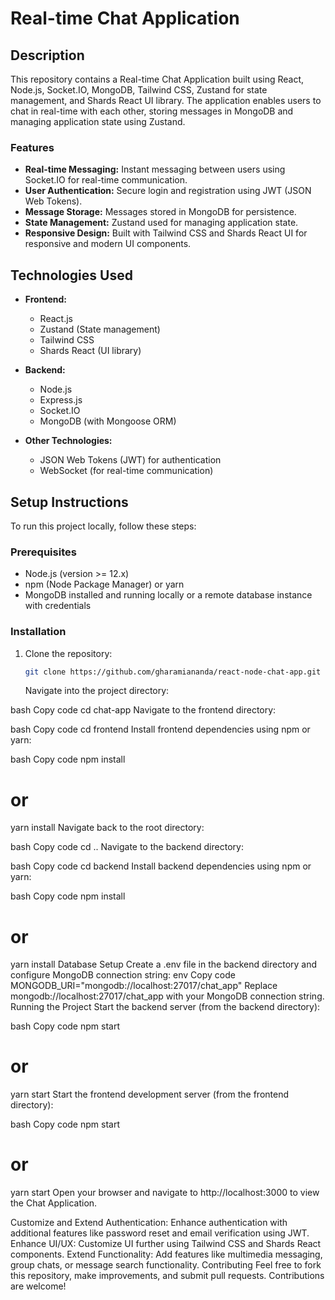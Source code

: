 # Real-time Chat Application

## Description
This repository contains a Real-time Chat Application built using React, Node.js, Socket.IO, MongoDB, Tailwind CSS, Zustand for state management, and Shards React UI library. The application enables users to chat in real-time with each other, storing messages in MongoDB and managing application state using Zustand.

### Features
- **Real-time Messaging:** Instant messaging between users using Socket.IO for real-time communication.
- **User Authentication:** Secure login and registration using JWT (JSON Web Tokens).
- **Message Storage:** Messages stored in MongoDB for persistence.
- **State Management:** Zustand used for managing application state.
- **Responsive Design:** Built with Tailwind CSS and Shards React UI for responsive and modern UI components.

## Technologies Used
- **Frontend:**
  - React.js
  - Zustand (State management)
  - Tailwind CSS
  - Shards React (UI library)
  
- **Backend:**
  - Node.js
  - Express.js
  - Socket.IO
  - MongoDB (with Mongoose ORM)
  
- **Other Technologies:**
  - JSON Web Tokens (JWT) for authentication
  - WebSocket (for real-time communication)
  
## Setup Instructions
To run this project locally, follow these steps:

### Prerequisites
- Node.js (version >= 12.x)
- npm (Node Package Manager) or yarn
- MongoDB installed and running locally or a remote database instance with credentials

### Installation
1. Clone the repository:
   ```bash
   git clone https://github.com/gharamiananda/react-node-chat-app.git
   ```

   Navigate into the project directory:

bash
Copy code
cd chat-app
Navigate to the frontend directory:

bash
Copy code
cd frontend
Install frontend dependencies using npm or yarn:

bash
Copy code
npm install
# or
yarn install
Navigate back to the root directory:

bash
Copy code
cd ..
Navigate to the backend directory:

bash
Copy code
cd backend
Install backend dependencies using npm or yarn:

bash
Copy code
npm install
# or
yarn install
Database Setup
Create a .env file in the backend directory and configure MongoDB connection string:
env
Copy code
MONGODB_URI="mongodb://localhost:27017/chat_app"
Replace mongodb://localhost:27017/chat_app with your MongoDB connection string.
Running the Project
Start the backend server (from the backend directory):

bash
Copy code
npm start
# or
yarn start
Start the frontend development server (from the frontend directory):

bash
Copy code
npm start
# or
yarn start
Open your browser and navigate to http://localhost:3000 to view the Chat Application.

Customize and Extend
Authentication: Enhance authentication with additional features like password reset and email verification using JWT.
Enhance UI/UX: Customize UI further using Tailwind CSS and Shards React components.
Extend Functionality: Add features like multimedia messaging, group chats, or message search functionality.
Contributing
Feel free to fork this repository, make improvements, and submit pull requests. Contributions are welcome!


